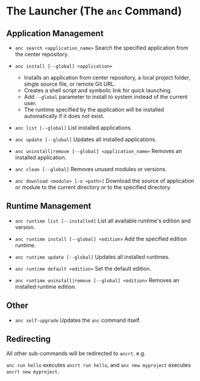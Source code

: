 # The Launcher (The `anc` Command)

## Application Management

- `anc search <application_name>`
  Search the specified application from the center repository.

- `anc install [--global] <application>`
  - Installs an application from center repository, a local project folder, single source file, or remote Git URL.
  - Creates a shell script and symbolic link for quick launching.
  - Add `--global` parameter to install to system instead of the current user.
  - The runtime specified by the application will be installed automatically if it does not exist.

- `anc list [--global]`
  List installed applications.

- `anc update [--global]`
  Updates all installed applications.

- `anc uninstall|remove [--global] <application_name>`
  Removes an installed application.

- `anc clean [--global]`
  Removes unused modules or versions.

- `anc download <module> [-o <path>]`
  Download the source of application or module to the current directory or to the specified directory.

## Runtime Management

- `anc runtime list [--installed]`
  List all available runtime's edition and version.

- `anc runtime install [--global] <edition>`
  Add the specified edition runtime.

- `anc runtime update [--global]`
  Updates all installed runtimes.

- `anc runtime default <edition>`
  Set the default edition.

- `anc runtime uninstall|remove [--global] <edition>`
  Removes an installed runtime edition.

## Other

- `anc self-upgrade`
  Updates the `anc` command itself.

## Redirecting

All other sub-commands will be redirected to `ancrt`. e.g.

`anc run hello` executes `ancrt run hello`, and `anc new myproject` executes `ancrt new myproject`.
